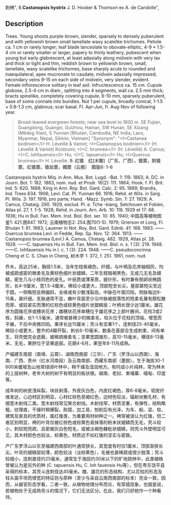 刺栲",
8.**Castanopsis hystrix** J. D. Hooker & Thomson ex A. de Candolle",

## Description
Trees. Young shoots purple-brown, slender, sparsely to densely puberulent and with yellowish brown small lamellate waxy scalelike trichomes. Petiole ca. 1 cm or rarely longer; leaf blade lanceolate to obovate-elliptic, 4-9 ×  1.5-4 cm or rarely smaller or larger, papery to thinly leathery, pubescent when young but early glabrescent, at least adaxially along midvein with very lax and thick or tight and thin, reddish brown to yellowish brown, small, lamellate, waxy scalelike trichomes, base sharply acute to rounded and inaequilateral, apex mucronate to caudate; midvein adaxially impressed; secondary veins 9-15 on each side of midvein, very slender, evident. Female inflorescence solitary in leaf axil. Infructescence ca. 15 cm. Cupule globose, 2.5-4 cm in diam., splitting into 4 segments, wall ca. 2.5 mm thick; bracts spinelike, completely covering cupule, 6-10 mm, sparsely puberulent, base of some connate into bundles. Nut 1 per cupule, broadly conical, 1-1.5 ×  0.8-1.3 cm, glabrous; scar basal. Fl. Apr-Jun, fr. Aug-Nov of following year.

> Broad-leaved evergreen forests; near sea level to 1600 m. SE Fujian, Guangdong, Guangxi, Guizhou, Hainan, SW Hunan, SE Xizang (Mêdog Xian), S Yunnan [Bhutan, Cambodia, NE India, Laos, Myanmar, Nepal, Sikkim, Vietnam]
  "Synonym": "&lt;I&gt;Castanea bodinieri&lt;/I&gt; H. Léveillé &amp; Vaniot; &lt;I&gt;Castanopsis bodinieri&lt;/I&gt; (H. Léveillé &amp; Vaniot) Koidzumi; &lt;I&gt;C. brunnea&lt;/I&gt; (H. Léveillé) A. Camus; &lt;I&gt;C. lohfauensis&lt;/I&gt; Hu; &lt;I&gt;C. tapuensis&lt;/I&gt; Hu; &lt;I&gt;Quercus brunnea&lt;/I&gt; H. Léveillé.
**9. 红锥　红[木黎]（广东、广西），锥栗，刺锥栗，红锥栗，锥丝栗，椆栗（云南）　图版6: 1-6**

Castanopsis hystrix Miq. in Ann. Mus. Bot. Lugd. -Bat. 1: 119. 1863; A. DC. in Journ. Bot. 1: 182. 1863, nom. nud. et Prodr. 16(2): 111. 1864; Hook. f. Fl. Brit. Ind. 5: 620. 1888; King in Ann. Roy. Bot. Gard. Calc. 2: 95. 1889; Brandis, Ind. Trees 634. 1906; Levl. Cat. Pl. Yunnan 66. 1916; Rehd. et Wils. in Sarg. Pl. Wils. 3: 197. 1916, pro parte; Hand. -Mazz. Symb. Sin. 7: 27. 1929; A. Camus, Chataig. 290. 1929, exclud. Pl. e. Tche -kiang, Setchouen et Fokien, Atlas pl. 27, f. 1-5. 1928; Rehd. in Journ. Arn. Arb. 10: 118. 1929 et 17: 68. 1936; Hu in Bull. Fan. Mem. Inst. Biol. Bot. ser. 10: 85. 1940; 中国高等植物图鉴1: 421.图847. 1972; 云南植物志2: 254.图70(1-5). 1979; Grierson et Long, Fl. Bhutan 1: 81. 1983; Lauener in Not. Roy. Bot. Gard. Edinb. 41: 168. 1983. ——Ouercus brunnea Levl. in Fedde, Rep. Sp. Nov. 12: 364. 1913. ——Castanopsis brunnea (Levl.) A. Camus, Chataig. 482. 1929, Atlas pl. 28. 1928. ——C. tapuensis Hu in Bull. Fan. Mem. Inst. Biol. n. s. 1 (3): 219. 1948. ——C. lohfauensis Hu in l. c. 1 (3): 224. 1948. ——C. pseudoconcinna Cheng et C. S. Chao in Cheng, 树木学 1: 372, f. 251. 1961, nom. nud.

乔木，高达25米，胸径1.5米，当年生枝紫褐色，纤细，与叶柄及花序轴相同，均被或疏或密的微柔毛及黄棕色细片状蜡鳞，二年生枝暗褐黑色，无或几无毛及蜡鳞，密生几与小枝同色的皮孔。叶纸质或薄革质，披针形，有时兼有倒卵状椭圆形，长4-9厘米，宽1.5-4厘米，稀较小或更大，顶部短至长尖，基部甚短尖至近于圆，一侧略短且稍偏斜，全缘或有少数浅裂齿，中脉在叶面凹陷，侧脉每边9-15条，甚纤细，支脉通常不显，嫩叶背面至少沿中脉被脱落性的短柔毛兼有颇松散而厚、或较紧实而薄的红棕色或棕黄色细片状腊鳞层；叶柄长很少达1厘米。雄花序为圆锥花序或穗状花序；雌穗状花序单穗位于雄花序之上部叶腋间，花柱3或2枚，斜展，长1-1.5毫米，通常被甚稀少的微柔毛，柱头位于花柱的顶端，增宽而平展，干后中央微凹陷。果序长达15厘米；壳斗有坚果1个，连刺径25-40毫米，稀较小或更大，整齐的4瓣开裂，刺长6-10毫米，数条在基部合生成刺束，间有单生，将壳壁完全遮蔽，被稀疏微柔毛；坚果宽圆锥形，高10-15毫米，横径8-13毫米，无毛，果脐位于坚果底部。花期4-6月，果翌年8-11月成熟。

产福建东南部（南靖、云霄）、湖南西南部（江华）、广东（罗浮山以西南）、海南、广西、贵州（红水河南段）及云南南部、西藏东南部（墨脱）。生于海拔30-1 600米缓坡及山地常绿阔叶林中，稍干燥及湿润地方。有时成小片纯林，常为林木的上层树种，老年大树的树干有明显的板状根。越南、老挝、柬埔寨、缅甸、印度等。

成年树的树皮浅纵裂，块状剥落，外皮灰白色，内皮红褐色，厚6-8毫米。韧皮纤维发达，心边材区别明显，心材红棕色至褐红色，边材色较淡，辐射状散孔材，有细宽木射线二类。宽木射线常见聚合射线。木射线窄，材质坚重，有弹性，结构略粗，纹理直，干燥时稍爆裂，耐腐，加工易，刨削后有光泽，为车、船、梁、柱、建筑及家具的优质材，属红锥类，为重要用材树种之一。栲常被误认为红锥，但二者区别明显，栲的叶背仅被红棕色或棕黄色易抹落的粉末状蜡鳞而无毛，壳斗较小，刺较短而疏，且密被灰白色短毛，或被淡褐色糠秕状蜡鳞，则壳斗外壁明显可见，其木材颜色也较淡，棕黄色，材质远不如红锥的坚实与密致。

产广东罗浮山以东至福建西南部的叶通常狭长，其宽度有时仅1厘米，顶部渐狭长尖，叶背的蜡鳞层较薄，颜色较淡（淡棕黄色），毛被也甚稀疏或很少脱落；壳斗较细小，连刺直径约25毫米，通常生于海拔约30米以下的旷地疏林中，此类植株曾被认为是另外的种 (C. tapuensis Hu, C. loh fauensis Hu等），但在粤东饶平县采得的标本，其壳斗连刺径达45毫米。雌、雄花的形态结构、尤以花柱的形态及柱头面平坦而增宽的特征则与原种（至少与采自云南西南部的标本）完全一致，因而，从器官形态学看，二者一致，从植物地理分布而论，有穿插现象，也就是说，若植物处于无成熟壳斗的情况下，它们无法区分。在此，我们只好统作一个种看待。
